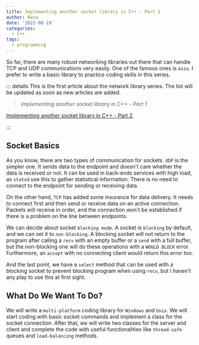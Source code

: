 ```yaml
---
title: Implementing another socket library in C++ - Part 1
author: Reza
date: '2022-08-19'
categories:
  - C++
tags:
  - programming
---
```


So far, there are many robust networking libraries out there that can handle TCP and UDP communications very easily. One of the famous ones is `asio`. I prefer to write a basic library to practice coding skills in this series.

<!-- more -->

::: details
This is the first article about the network library series. The list will be updated as soon as new articles are added.

> *Implementing another socket library in C++ - Part 1*

<a href="implementing-another-socket-library-in-cpp-part-2.html" target="_blank">Implementing another socket library in C++ - Part 2</a>.

:::

## Socket Basics
As you know, there are two types of communication for sockets. `UDP` is the simpler one. It sends data to the endpoint and doesn't care whether the data is received or not. It can be used in back-ends services with high load, as `statsd` use this to gather statistical information. There is no need to connect to the endpoint for sending or receiving data. 

On the other hand, `TCP` has added some insurance for data delivery. It needs to connect first and then send or receive data on an active connection. Packets will receive in order, and the connection won't be established if there is a problem on the line between endpoints.

We can decide about socket `blocking mode`. A socket is `blocking` by default, and we can set it to `non-blocking`.
A blocking socket will not return to the program after calling a `recv` with an empty buffer or a `send` with a full buffer, but the non-blocking one will do these operations with a `WOULD BLOCK` error. Furthermore, an `accept` with no connecting client would return this error too.

And the last point, we have a `select` method that can be used with a blocking socket to prevent blocking program when using `recv`, but I haven't any play to use this at first sight.

## What Do We Want To Do?
We will write a `multi-platform` coding library for `Windows` and `Unix`. We will start coding with basic socket commands and implement a class for the socket connection. After that, we will write two classes for the server and client and complete the code with useful functionalities like `thread-safe` queues and `load-balancing` methods.

<!-- more -->
